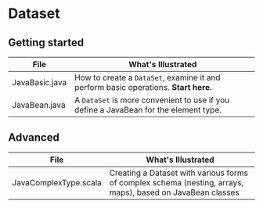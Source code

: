 # Dataset

## Getting started

| File                  | What's Illustrated    |
|-----------------------|-----------------------|
| JavaBasic.java      | How to create a `DataSet`, examine it and perform basic operations. **Start here.** |
| JavaBean.java       | A `DataSet` is more convenient to use if you define a JavaBean for the element type. |

## Advanced

| File                  | What's Illustrated    |
|-----------------------|-----------------------|
| JavaComplexType.scala   | Creating a Dataset with various forms of complex schema (nesting, arrays, maps), based on JavaBean classes |
